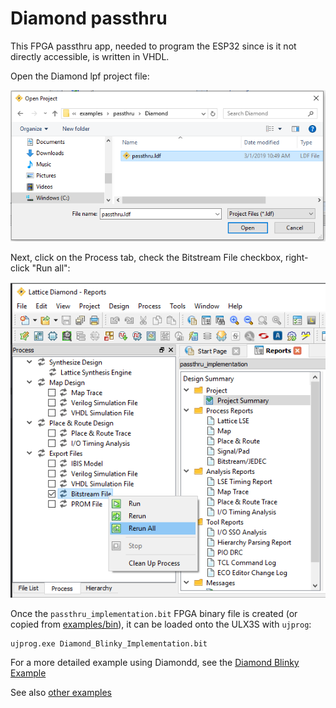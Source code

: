 # Diamond passthru

This FPGA passthru app, needed to program the ESP32 since is it not directly accessible, is written in VHDL.

Open the Diamond lpf project file:

![Diamond-open-passthru](../images/Diamond-open-passthru.PNG )

Next, click on the Process tab, check the Bitstream File checkbox, right-click "Run all": 

![Diamond-open-passthru](../images/Diamond-process-create-bitstream.PNG )

Once the `passthru_implementation.bit` FPGA binary file is created (or copied from [examples/bin](../../bin/README.md)), it can be loaded onto the ULX3S with `ujprog`:

```
ujprog.exe Diamond_Blinky_Implementation.bit
```


For a more detailed example using Diamondd, see the [Diamond Blinky Example](../../blinky/Diamond/README.md)

See also [other examples](../../README.md)
